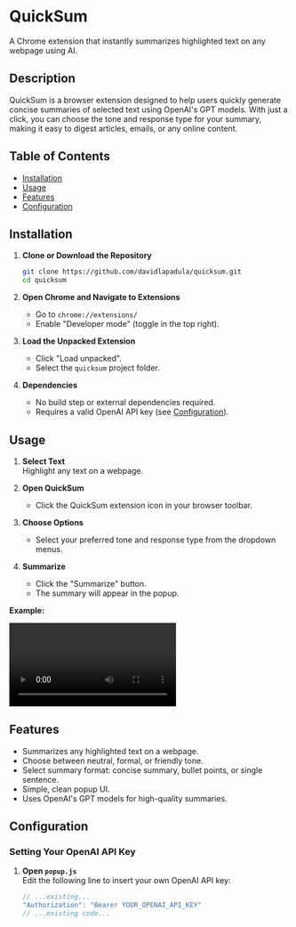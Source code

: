 # QuickSum

A Chrome extension that instantly summarizes highlighted text on any webpage using AI.

## Description

QuickSum is a browser extension designed to help users quickly generate concise summaries of selected text using OpenAI's GPT models. With just a click, you can choose the tone and response type for your summary, making it easy to digest articles, emails, or any online content. 

## Table of Contents

- [Installation](#installation)
- [Usage](#usage)
- [Features](#features)
- [Configuration](#configuration)

## Installation

1. **Clone or Download the Repository**
   ```sh
   git clone https://github.com/davidlapadula/quicksum.git
   cd quicksum
   ```

2. **Open Chrome and Navigate to Extensions**
   - Go to `chrome://extensions/`
   - Enable "Developer mode" (toggle in the top right).

3. **Load the Unpacked Extension**
   - Click "Load unpacked".
   - Select the `quicksum` project folder.

4. **Dependencies**
   - No build step or external dependencies required.
   - Requires a valid OpenAI API key (see [Configuration](#configuration)).

## Usage

1. **Select Text**  
   Highlight any text on a webpage.

2. **Open QuickSum**
   - Click the QuickSum extension icon in your browser toolbar.

3. **Choose Options**
   - Select your preferred tone and response type from the dropdown menus.

4. **Summarize**
   - Click the "Summarize" button.
   - The summary will appear in the popup.

**Example:**

![Recording of QuickSum extension popup](recording.mp4)

## Features

- Summarizes any highlighted text on a webpage.
- Choose between neutral, formal, or friendly tone.
- Select summary format: concise summary, bullet points, or single sentence.
- Simple, clean popup UI.
- Uses OpenAI's GPT models for high-quality summaries.

## Configuration

### Setting Your OpenAI API Key

1. **Open `popup.js`**  
   Edit the following line to insert your own OpenAI API key:
   ````javascript
   // ...existing...
   "Authorization": "Bearer YOUR_OPENAI_API_KEY"
   // ...existing code...
````